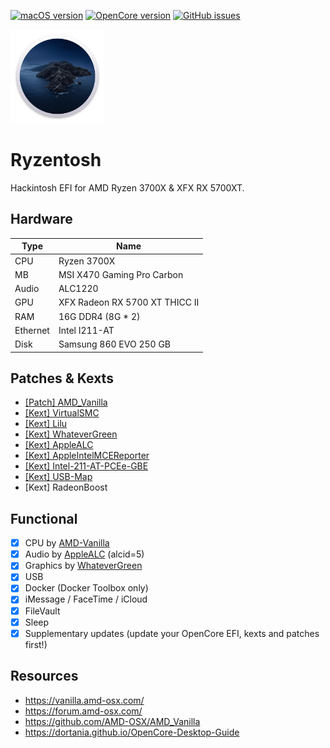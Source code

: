 
[![macOS version](https://img.shields.io/badge/macOS-10.15.6%20(19G2021)-informational.svg)](https://www.apple.com/macos) [![OpenCore version](https://img.shields.io/badge/OpenCore-0.6.3-informational.svg)](https://github.com/acidanthera/OpenCorePkg) [![GitHub issues](https://img.shields.io/github/issues/MaximumQuiet/ryzentosh.svg)](https://github.com/MaximumQuiet/ryzentosh/issues/)

<img src="extra/catalina.png" width="150"/>

# Ryzentosh

Hackintosh EFI for AMD Ryzen 3700X &amp; XFX RX 5700XT.

## Hardware

| Type                 | Name                              |
|----------------------|-----------------------------------|
| CPU                  | Ryzen 3700X                       |
| MB                   | MSI X470 Gaming Pro Carbon        |
| Audio                | ALC1220                           |
| GPU                  | XFX Radeon RX 5700 XT THICC II    |
| RAM                  | 16G DDR4 (8G * 2)                 |
| Ethernet             | Intel I211-AT                     |
| Disk                 | Samsung 860 EVO 250 GB            |

## Patches & Kexts
 - [[Patch] AMD_Vanilla](https://github.com/AMD-OSX/AMD_Vanilla)
 - [[Kext] VirtualSMC](https://github.com/acidanthera/VirtualSMC)
 - [[Kext] Lilu](https://github.com/acidanthera/Lilu)
 - [[Kext] WhateverGreen](https://github.com/acidanthera/WhateverGreen)
 - [[Kext] AppleALC](https://github.com/acidanthera/AppleALC)
 - [[Kext] AppleIntelMCEReporter](https://github.com/AMD-OSX/AMD_Vanilla/blob/master/Extra/AppleMCEReporterDisabler.kext.zip)
 - [[Kext] Intel-211-AT-PCEe-GBE](https://www.tonymacx86.com/threads/how-to-build-your-own-imac-pro-successful-build-extended-guide.229353/page-109#post-1618005)
 - [[Kext] USB-Map](https://github.com/dortania/OpenCore-Post-Install/blob/master/extra-files/Sample-USB-Map.kext.zip)
 - [Kext] RadeonBoost

## Functional

- [x] CPU by [AMD-Vanilla](https://github.com/AMD-OSX/AMD_Vanilla)
- [x] Audio by [AppleALC](https://github.com/acidanthera/AppleALC) (alcid=5)
- [x] Graphics by [WhateverGreen](https://github.com/acidanthera/WhateverGreen)
- [x] USB
- [x] Docker (Docker Toolbox only)
- [x] iMessage / FaceTime / iCloud
- [x] FileVault
- [x] Sleep
- [x] Supplementary updates (update your OpenCore EFI, kexts and patches first!)
 
## Resources
- https://vanilla.amd-osx.com/
- https://forum.amd-osx.com/
- https://github.com/AMD-OSX/AMD_Vanilla
- https://dortania.github.io/OpenCore-Desktop-Guide 
